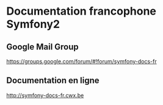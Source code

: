 Documentation francophone Symfony2
==================================

Google Mail Group
-----------------
https://groups.google.com/forum/#!forum/symfony-docs-fr

Documentation en ligne
----------------------

http://symfony-docs-fr.cwx.be
